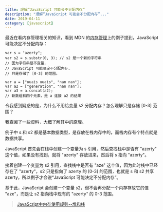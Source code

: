 ```yaml
---
title: 理解“JavaScript 可能会不分配内存”
description: "理解“JavaScript 可能会不分配内存”..."
date: 2019-04-11
category: [javascript]
---
```


最近在看内存管理相关的知识，看到 MDN 的[内存管理][1]上的例子提到，JavaScript 可能决定不分配内存：

```
var s = "azerty";
var s2 = s.substr(0, 3); // s2 是一个新的字符串
// 因为字符串是不变量，
// JavaScript 可能决定不分配内存，
// 只是存储了 [0-3] 的范围。

var a = ["ouais ouais", "nan nan"];
var a2 = ["generation", "nan nan"];
var a3 = a.concat(a2); 
// 新数组有四个元素，是 a 连接 a2 的结果
```

令我感到疑惑的是，为什么不用给变量 s2 分配内存？怎么理解只是存储 [0-3] 范围？

我查阅了一些资料，大概了解其中的原理。

例子中 s 和 s2 都是基本数据类型，是存放在栈内存中的，而栈内存有个特点就是数据共享。

JavaScript 首先会在栈中创建一个变量为 s 引用，然后查找栈中是否有 "azerty" 这个值，如果没有找到，就将 "azerty" 存放进来，然后将 s 指向 "azerty"。

接着创建一个变量为 s2 引用，查找栈中是否有 "aze" 这个值，因为此时栈中已经存在了 "azerty"，s2 只是指向了 azerty 的 [0-3] 的范围，也就是 s 和 s2 共享 azerty，所以例子才会说“JavaScript 可能决定不分配内存”。

基于此，JavaScript 会创建一个变量 s2，但不会再分配一个内存存放它的值 "aze"，而是让 s2 指向栈中现有的 "azerty" 的 0-3 范围。

> [JavaScript中内存使用规则--堆和栈][2]

  [1]: https://developer.mozilla.org/zh-CN/docs/Web/JavaScript/Memory_Management
  [2]: https://www.cnblogs.com/jiangk1214/p/6650957.html